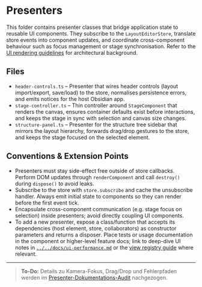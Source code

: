 # Presenters

This folder contains presenter classes that bridge application state to reusable UI components. They subscribe to the `LayoutEditorStore`, translate store events into component updates, and coordinate cross-component behaviour such as focus management or stage synchronisation. Refer to the [UI rendering guidelines](../../docs/ui-performance.md) for architectural background.

## Files

- `header-controls.ts` – Presenter that wires header controls (layout import/export, save/load) to the store, normalises persistence errors, and emits notices for the host Obsidian app.
- `stage-controller.ts` – Thin controller around `StageComponent` that renders the canvas, ensures container defaults exist before interactions, and keeps the stage in sync with selection and canvas size changes.
- `structure-panel.ts` – Presenter for the structure tree sidebar that mirrors the layout hierarchy, forwards drag/drop gestures to the store, and keeps the stage focused on the selected element.

## Conventions & Extension Points

- Presenters must stay side-effect free outside of store callbacks. Perform DOM updates through `renderComponent` and call `destroy()` during `dispose()` to avoid leaks.
- Subscribe to the store with `store.subscribe` and cache the unsubscribe handler. Always emit initial state to components so they can render before the first event tick.
- Encapsulate cross-component communication (e.g. stage focus on selection) inside presenters; avoid directly coupling UI components.
- To add a new presenter, expose a class/function that accepts its dependencies (host element, store, collaborators) as constructor parameters and returns a disposer. Place tests or usage documentation in the component or higher-level feature docs; link to deep-dive UI notes in [`../../docs/ui-performance.md`](../../docs/ui-performance.md) or the [view registry guide](../../docs/view-registry.md) where relevant.

---

> **To-Do:** Details zu Kamera-Fokus, Drag/Drop und Fehlerpfaden werden im [Presenter-Dokumentations-Audit](../../../todo/presenter-doc-audit.md) nachgezogen.
